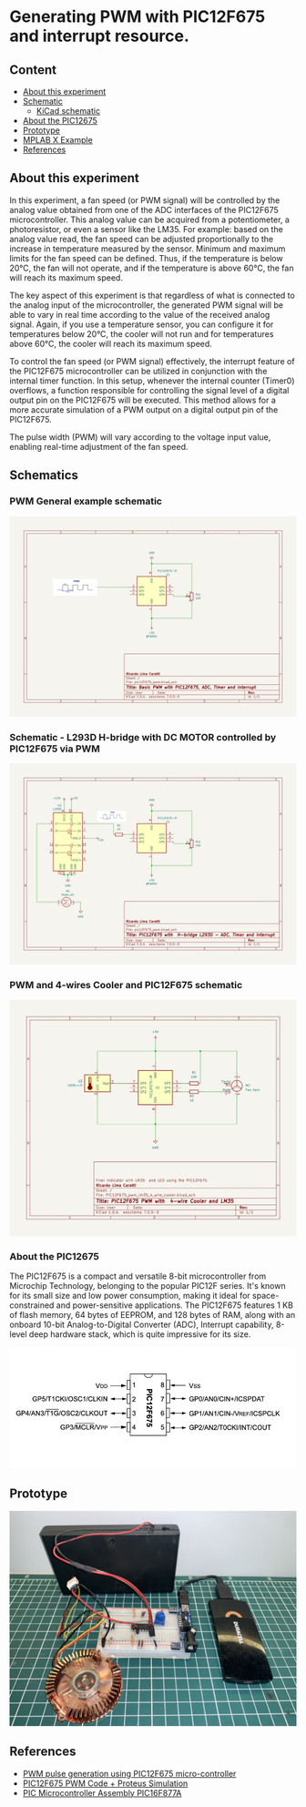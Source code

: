 # Generating PWM with PIC12F675 and interrupt resource.

## Content

- [About this experiment](#about-this-experiment)
- [Schematic](#schematics)
  * [KiCad schematic](./KiCad/)
- [About the PIC12675](#about-the-pic12675)
- [Prototype](#prototype)
- [MPLAB X Example](./MPLAB_EXAMPLE/)      
- [References](#references)


## About this experiment

In this experiment, a fan speed (or PWM signal) will be controlled by the analog value obtained from one of the ADC interfaces of the PIC12F675 microcontroller. This analog value can be acquired from a potentiometer, a photoresistor, or even a sensor like the LM35. For example: based on the analog value read, the fan speed can be adjusted proportionally to the increase in temperature measured by the sensor. Minimum and maximum limits for the fan speed can be defined. Thus, if the temperature is below 20°C, the fan will not operate, and if the temperature is above 60°C, the fan will reach its maximum speed.

The key aspect of this experiment is that regardless of what is connected to the analog input of the microcontroller, the generated PWM signal will be able to vary in real time according to the value of the received analog signal.
Again, if you use a temperature sensor, you can configure it for temperatures below 20°C, the cooler will not run and for temperatures above 60°C, the cooler will reach its maximum speed.

To control the fan speed (or PWM signal) effectively, the interrupt feature of the PIC12F675 microcontroller can be utilized in conjunction with the internal timer function. In this setup, whenever the internal counter (Timer0) overflows, a function responsible for controlling the signal level of a digital output pin on the PIC12F675 will be executed. This method allows for a more accurate simulation of a PWM output on a digital output pin of the PIC12F675.

The pulse width (PWM) will vary according to the voltage input value, enabling real-time adjustment of the fan speed.


## Schematics 

### PWM General example schematic

![PWM General exsample schematic](./schematic_pwm_with_pic12F675.jpg)


### Schematic - L293D H-bridge with DC MOTOR controlled by PIC12F675 via PWM


![Schematic - L293D H-bridge with DC MOTOR controlled by PIC12F675 via PWM](././schematic_pic12F675_L293D_DC_MOTOR_ADC_PWM.jpg)



### PWM and 4-wires Cooler and PIC12F675 schematic

![PWM and 4-wires Cooler and PIC12F675 schematic](./schematic_4_wire_cooler_pwm_pic12F675.jpg)



### About the PIC12675

The PIC12F675 is a compact and versatile 8-bit microcontroller from Microchip Technology, belonging to the popular PIC12F series. It's known for its small size and low power consumption, making it ideal for space-constrained and power-sensitive applications. The PIC12F675 features 1 KB of flash memory, 64 bytes of EEPROM, and 128 bytes of RAM, along with an onboard 10-bit Analog-to-Digital Converter (ADC), Interrupt capability, 8-level deep hardware stack, which is quite impressive for its size.


![PIC12F675 PINOUT](../../../images/PIC12F675_PINOUT.png)


## Prototype


![Prototype](./protype_pic12f675_pwm_servo.jpg)


## References

* [PWM pulse generation using PIC12F675 micro-controller](https://labprojectsbd.com/2021/03/31/pwm-pulse-generation-using-pic12f675-micro-controller/)
* [PIC12F675 PWM Code + Proteus Simulation](https://saeedsolutions.blogspot.com/2012/07/pic12f675-pwm-code-proteus-simulation.html)
* [PIC Microcontroller Assembly PIC16F877A](https://github.com/Devilbinder/PIC_Microcontroller_Assembly_PIC16F877A/tree/main)


